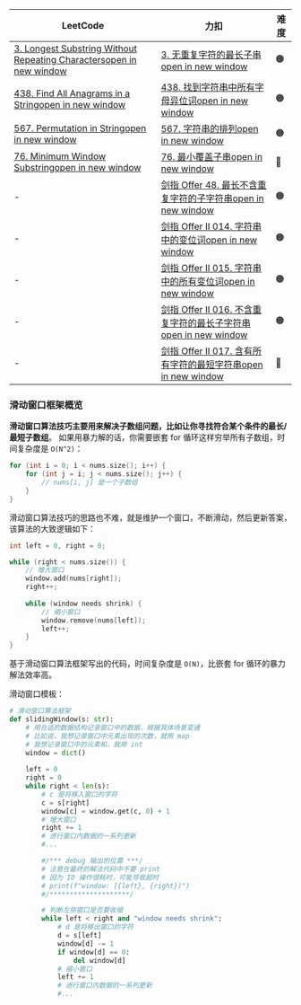 | LeetCode                                                                                                                                             | 力扣                                                                                                                                   | 难度  |
| ---------------------------------------------------------------------------------------------------------------------------------------------------- | ------------------------------------------------------------------------------------------------------------------------------------ | --- |
| [3. Longest Substring Without Repeating Charactersopen in new window](https://leetcode.com/problems/longest-substring-without-repeating-characters/) | [3. 无重复字符的最长子串open in new window](https://leetcode.cn/problems/longest-substring-without-repeating-characters/)                      | 🟠  |
| [438. Find All Anagrams in a Stringopen in new window](https://leetcode.com/problems/find-all-anagrams-in-a-string/)                                 | [438. 找到字符串中所有字母异位词open in new window](https://leetcode.cn/problems/find-all-anagrams-in-a-string/)                                  | 🟠  |
| [567. Permutation in Stringopen in new window](https://leetcode.com/problems/permutation-in-string/)                                                 | [567. 字符串的排列open in new window](https://leetcode.cn/problems/permutation-in-string/)                                                 | 🟠  |
| [76. Minimum Window Substringopen in new window](https://leetcode.com/problems/minimum-window-substring/)                                            | [76. 最小覆盖子串open in new window](https://leetcode.cn/problems/minimum-window-substring/)                                               | 🔴  |
| -                                                                                                                                                    | [剑指 Offer 48. 最长不含重复字符的子字符串open in new window](https://leetcode.cn/problems/zui-chang-bu-han-zhong-fu-zi-fu-de-zi-zi-fu-chuan-lcof/) | 🟠  |
| -                                                                                                                                                    | [剑指 Offer II 014. 字符串中的变位词open in new window](https://leetcode.cn/problems/MPnaiL/)                                                  | 🟠  |
| -                                                                                                                                                    | [剑指 Offer II 015. 字符串中的所有变位词open in new window](https://leetcode.cn/problems/VabMRr/)                                                | 🟠  |
| -                                                                                                                                                    | [剑指 Offer II 016. 不含重复字符的最长子字符串open in new window](https://leetcode.cn/problems/wtcaE1/)                                             | 🟠  |
| -                                                                                                                                                    | [剑指 Offer II 017. 含有所有字符的最短字符串open in new window](https://leetcode.cn/problems/M1oyTv/)                                              | 🔴  |

### 滑动窗口框架概览
**滑动窗口算法技巧主要用来解决子数组问题，比如让你寻找符合某个条件的最长/最短子数组**。
如果用暴力解的话，你需要嵌套 for 循环这样穷举所有子数组，时间复杂度是 `O(N^2)`：
```C++
for (int i = 0; i < nums.size(); i++) {
    for (int j = i; j < nums.size(); j++) {
        // nums[i, j] 是一个子数组
    }
}
```
滑动窗口算法技巧的思路也不难，就是维护一个窗口，不断滑动，然后更新答案，该算法的大致逻辑如下：
```C++
int left = 0, right = 0;

while (right < nums.size()) {
    // 增大窗口
    window.add(nums[right]);
    right++;
    
    while (window needs shrink) {
        // 缩小窗口
        window.remove(nums[left]);
        left++;
    }
}
```
基于滑动窗口算法框架写出的代码，时间复杂度是 `O(N)`，比嵌套 for 循环的暴力解法效率高。

滑动窗口模板：
```python
# 滑动窗口算法框架
def slidingWindow(s: str):
    # 用合适的数据结构记录窗口中的数据，根据具体场景变通
    # 比如说，我想记录窗口中元素出现的次数，就用 map
    # 我想记录窗口中的元素和，就用 int
    window = dict()
    
    left = 0
    right = 0
    while right < len(s):
        # c 是将移入窗口的字符
        c = s[right]
        window[c] = window.get(c, 0) + 1
        # 增大窗口
        right += 1
        # 进行窗口内数据的一系列更新
        #...

        #/*** debug 输出的位置 ***/
        # 注意在最终的解法代码中不要 print
        # 因为 IO 操作很耗时，可能导致超时
        # print(f"window: [{left}, {right})")
        #/********************/

        # 判断左侧窗口是否要收缩
        while left < right and "window needs shrink":
            # d 是将移出窗口的字符
            d = s[left]
            window[d] -= 1
            if window[d] == 0:
                del window[d]
            # 缩小窗口
            left += 1
            # 进行窗口内数据的一系列更新
            #...
```
